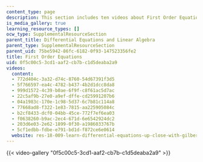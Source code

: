 ```yaml
---
content_type: page
description: This section includes ten videos about First Order Equations.
is_media_gallery: true
learning_resource_types: []
ocw_type: SupplementalResourceSection
parent_title: Differential Equations and Linear Algebra
parent_type: SupplementalResourceSection
parent_uid: 75be5942-86fc-6182-0f93-147523356fe2
title: First Order Equations
uid: 0f5c00c5-3cd1-aaf2-cb7b-c1d5deaba2a9
videos:
  content:
  - 772d404c-3a32-d74c-8760-54d67391f3d5
  - 5f766597-ea4c-4782-b437-4b2d1dcc8da8
  - 999d1572-4c39-b0ae-6f9f-c8f61ac5d7ac
  - 22c5af9b-27e0-a9ef-dffe-cd25991207b6
  - 04a1983c-170e-1c98-5d37-6c7b81c114a8
  - 77668ad8-f322-1e83-7815-aa225905084c
  - b2cf8433-dcf0-04bb-45ce-772f7ef6ea03
  - f0638260-b9ac-2ec4-671d-6e6542924dc2
  - 203d6e03-2e62-1899-0f30-a1986033767b
  - 5cf1edbb-fdbe-e791-bd1d-f872ce6e0614
  website: res-18-009-learn-differential-equations-up-close-with-gilbert-strang-and-cleve-moler-fall-2015
---
```



{{< video-gallery "0f5c00c5-3cd1-aaf2-cb7b-c1d5deaba2a9" >}}

